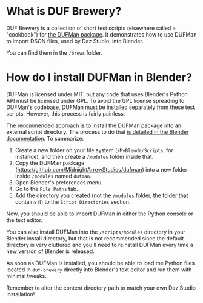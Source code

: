 # What is DUF Brewery?
DUF Brewery is a collection of short test scripts (elsewhere called a "cookbook") for [the DUFMan package](https://github.com/MidnightArrowStudios/dufman). It demonstrates how to use DUFMan to import DSON files, used by Daz Studio, into Blender.

You can find them in the `/brews` folder.

# How do I install DUFMan in Blender?
DUFMan is licensed under MIT, but any code that uses Blender's Python API must be licensed under GPL. To avoid the GPL license spreading to DUFMan's codebase, DUFMan must be installed separately from these test scripts. However, this process is fairly painless.

The recommended approach is to install the DUFMan package into an external script directory. The process to do that [is detailed in the Blender documentation](https://docs.blender.org/manual/en/latest/editors/preferences/file_paths.html#script-directories). To summarize:
1. Create a new folder on your file system (`/MyBlenderScripts`, for instance), and then create a `/modules` folder inside that.
2. Copy the DUFMan package (https://github.com/MidnightArrowStudios/dufman) into a new folder inside `/modules` named `dufman`.
3. Open Blender's preferences menu.
4. Go to the `File Paths` tab.
5. Add the directory you created (not the `/modules` folder, the folder that contains it) to the `Script Directories` section.

Now, you should be able to import DUFMan in either the Python console or the text editor.

You can also install DUFMan into the `/scripts/modules` directory in your Blender install directory, but that is not recommended since the default directory is very cluttered and you'll need to reinstall DUFMan every time a new version of Blender is released.

As soon as DUFMan is installed, you should be able to load the Python files located in `duf-brewery` directly into Blender's text editor and run them with minimal tweaks. 

Remember to alter the content directory path to match your own Daz Studio installation!
